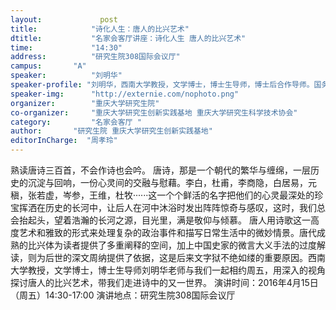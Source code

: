```yaml
---
layout: 			post
title:       	  "诗化人生：唐人的比兴艺术"
dtitle:      	  "名家会客厅讲座：诗化人生 唐人的比兴艺术"
time: 		  	  "14:30"
address:	  	  "研究生院308国际会议厅"
campus:	  	  "A"
speaker:	   	  "刘明华"
speaker-profile: "刘明华，西南大学教授，文学博士，博士生导师，博士后合作导师。国务院政府特殊津贴专家。"
speaker-img:	  "http://externie.com/nophoto.png"
organizer:		  "重庆大学研究生院"
co-organizer:	  "重庆大学研究生创新实践基地 重庆大学研究生科学技术协会"
category:		  "名家会客厅 "
author:		  "研究生院 重庆大学研究生创新实践基地"
editorInCharge:  "周孝玲"
---
```

熟读唐诗三百首，不会作诗也会吟。
  唐诗，那是一个朝代的繁华与缠绵，一层历史的沉淀与回响，一份心灵间的交融与慰藉。李白，杜甫，李商隐，白居易，元稹，张若虚，岑参，王维，杜牧······这一个个鲜活的名字把他们的心灵最深处的珍宝挥洒在历史的长河中，让后人在河中沐浴时发出阵阵惊奇与感叹，这时，我们总会抬起头，望着浩瀚的长河之源，目光里，满是敬仰与倾慕。 
  唐人用诗歌这一高度艺术和雅致的形式来处理复杂的政治事件和描写日常生活中的微妙情景。唐代成熟的比兴体为读者提供了多重阐释的空间，加上中国史家的微言大义手法的过度解读，则为后世的深文周纳提供了依据，这是后来文字狱不绝如缕的重要原因。西南大学教授，文学博士，博士生导师刘明华老师与我们一起相约周五，用深入的视角探讨唐人的比兴艺术，带我们走进诗中的又一世界。
  演讲时间：2016年4月15日（周五）14:30-17:00
  演讲地点：研究生院308国际会议厅

